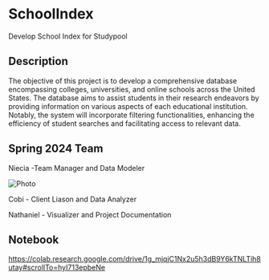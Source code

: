 # SchoolIndex
Develop School Index for Studypool

## Description 
The objective of this project is to develop a comprehensive database encompassing colleges, universities, and online schools across the United States. The database aims to assist students in their research endeavors by providing information on various aspects of each educational institution. Notably, the system will incorporate filtering functionalities, enhancing the efficiency of student searches and facilitating access to relevant data.

## Spring 2024 Team
Niecia -Team Manager and Data Modeler 

![Photo](https://github.com/GGC-DSA/SchoolIndex/assets/125173695/2304a624-f74a-48bc-a0e5-099377ec9689)



Cobi - Client Liason and Data Analyzer 

Nathaniel - Visualizer and Project Documentation

## Notebook
<https://colab.research.google.com/drive/1g_mjqjC1Nx2u5h3dB9Y6kTNLTih8utay#scrollTo=hyI713epbeNe>
